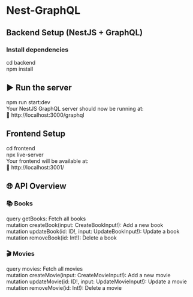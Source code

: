 # Nest-GraphQL
##  Backend Setup (NestJS + GraphQL)
### Install dependencies
cd backend\
npm install
## ▶️ Run the server
npm run start:dev\
Your NestJS GraphQL server should now be running at:\
📍 http://localhost:3000/graphql
## Frontend Setup
cd frontend\
npx live-server\
Your frontend will be available at:\
📍 http://localhost:3001/
## 🌐 API Overview
### 📚 Books
query getBooks: Fetch all books\
mutation createBook(input: CreateBookInput!): Add a new book\
mutation updateBook(id: ID!, input: UpdateBookInput!): Update a book\
mutation removeBook(id: Int!): Delete a book
### 🎬 Movies
query movies: Fetch all movies\
mutation createMovie(input: CreateMovieInput!): Add a new movie\
mutation updateMovie(id: ID!, input: UpdateMovieInput!): Update a movie\
mutation removeMovie(id: Int!): Delete a movie